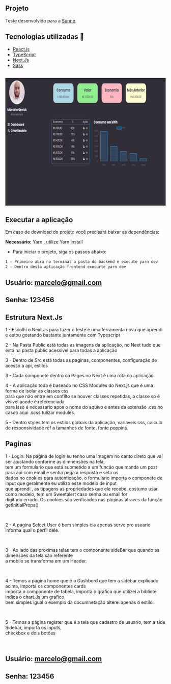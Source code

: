 ## Projeto

Teste desenvolvido para a [Sunne](https://www.sunne.com.br/). <br />

## Tecnologias utilizadas 🚀

<ul>
    <li><a href="https://reactjs.org/" target="_blank">React.js</a></li>
    <li><a href="https://www.typescriptlang.org/" target="_blank">TypeScript</a></li>
    <li><a href="https://nextjs.org/" target="_blank">Next.Js</a></li>
    <li><a href="https://sass-lang.com/" target="_blank">Sass</a></li>
</ul>


<br />
<img src="./public/dash.png" alt="print" height=400 width=800/>


## Executar a aplicação

Em caso de download do projeto você precisará baixar as dependências:

**Necessário:** Yarn , utilize Yarn install

<ul>
 <li>Para iniciar o projeto, siga os passos abaixo:</li>
</ul>

```
1 - Primeiro abra no terminal a pasta do backend e execute yarn dev
2 - Dentro desta aplicação frontend execurte yarn dev
```

## Usuário: marcelo@gmail.com
## Senha: 123456

## Estrutura Next.Js

<p>1 - Escolhi o Next.Js para fazer o teste é uma ferramenta nova que aprendi e estou gostando bastante juntamente com Typescript</p>
<p>2 - Na Pasta Public está todas as imagens da aplicação, no Next tudo que está na pasta public acessivel para todas a aplicação</p>
<p>3 - Dentro de Src está todas as paginas, componentes, configuração de acesso a api, estilos</p>
<p>3 - Cada componete dentro da Pages no Next é uma rota da aplicação</p>
<p>
4 - A aplicação toda é baseado no CSS Modules do Next.js que é uma forma de isolar as classes css<br/>
para que não entre em confilto se houver classes repetidas, a classe so é visivel aonde é referenciada <br/>
para isso é necessario apos o nome do aquivo e antes da extensão .css no casdo aqui .scss tulizar modules.
</p>
<p>
5 - Dentro styles tem os estilos globais da aplicação, variaveis css, calculo de responsividade ref a tamanhos de fonte, fonte poppins.
</p>

## Paginas

<p>
1 - Login: Na página de login eu tenho uma imagem no canto direto que vai ser ajustando conforme as dimnensões na tela,<br/>
tem um formulario que está submetido a um funcão que manda um post para api com email e senha pega a resposta e seta os<br/>
dados no cookies para autenticação, o formulario importa o componete de input que geralmente eu utilizo esse modelo de input<br/>
que aprendi , as tipagens as propriedades que ele recebe, costumo usar como modelo, tem um Sweetalert caso senha ou email for<br/>
digitado errado. Os cookies são verificados nas páginas atraves da função getInitialProps()
</p>
<br/>

<p>
2 - A página Select User é bem simples ela apenas serve pro usuario informa qual o perfil dele.
</p>
<br/>

<p>
3 - Ao lado das proximas telas tem o componente sideBar que quando as dimensões da tela são referente <br/>
a mobile se transforma em um Header.
</p>
<br/>

<p>
4 - Temos a página home que é o Dashbord que tem a sidebar explicado acima, importa os componentes cards <br/>
importa o componente de tabela, importa o grafica que utilizei a bibliote indica o chart.Js um grafico <br/>
bem simples igual o exemplo da documnetação alterei apenas o estilo.
</p>
<br/>

<p>
5 - Temos a página register que é a tela que cadastro de usuario, tem a side Sidebar, importa os inputs, <br/>
checkbox e dois botões
</p>
<br/>

## Usuário: marcelo@gmail.com
## Senha: 123456




